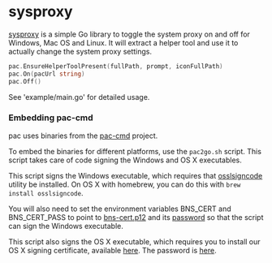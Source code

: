 # sysproxy

[sysproxy](https://github.com/getlantern/sysproxy) is a simple Go library to
toggle the system proxy on and off for Windows, Mac OS and Linux. It will
extract a helper tool and use it to actually change the system proxy settings.

```go
pac.EnsureHelperToolPresent(fullPath, prompt, iconFullPath)
pac.On(pacUrl string)
pac.Off()
```

See 'example/main.go' for detailed usage.

### Embedding pac-cmd

pac uses binaries from the [pac-cmd](https://github.com/getlantern/pac) project.

To embed the binaries for different platforms, use the `pac2go.sh` script. This
script takes care of code signing the Windows and OS X executables.

This script signs the Windows executable, which requires that
[osslsigncode](http://sourceforge.net/projects/osslsigncode/) utility be
installed. On OS X with homebrew, you can do this with
`brew install osslsigncode`.

You will also need to set the environment variables BNS_CERT and BNS_CERT_PASS
to point to [bns-cert.p12](https://github.com/getlantern/too-many-secrets/blob/master/bns_cert.p12)
and its [password](https://github.com/getlantern/too-many-secrets/blob/master/build-installers/env-vars.txt#L3)
so that the script can sign the Windows executable.

This script also signs the OS X executable, which requires you to install our
OS X signing certificate, available
[here](https://github.com/getlantern/too-many-secrets/blob/master/osx-code-signing-certificate.p12).
The password is [here](https://github.com/getlantern/too-many-secrets/blob/master/osx-code-signing-certificate.p12.txt).
